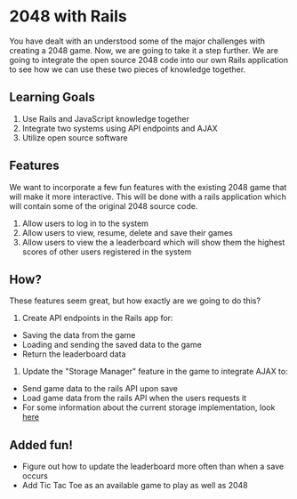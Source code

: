 # 2048 with Rails
You have dealt with an understood some of the major challenges with creating a 2048 game. Now, we are going to take it a step further. We are going to integrate the open source 2048 code into our own Rails application to see how we can use these two pieces of knowledge together.

## Learning Goals
1. Use Rails and JavaScript knowledge together
1. Integrate two systems using API endpoints and AJAX
1. Utilize open source software

## Features
We want to incorporate a few fun features with the existing 2048 game that will make it more interactive. This will be done with a rails application which will contain some of the original 2048 source code.
1. Allow users to log in to the system
1. Allow users to view, resume, delete and save their games
1. Allow users to view the a leaderboard which will show them the highest scores of other users registered in the system

## How?
These features seem great, but how exactly are we going to do this?
1. Create API endpoints in the Rails app for:
  - Saving the data from the game
  - Loading and sending the saved data to the game
  - Return the leaderboard data
1. Update the "Storage Manager" feature in the game to integrate AJAX to:
  - Send game data to the rails API upon save
  - Load game data from the rails API when the users requests it
  - For some information about the current storage implementation, look [here](https://developer.mozilla.org/en-US/docs/Web/API/Web_Storage_API/Using_the_Web_Storage_API)

## Added fun!
- Figure out how to update the leaderboard more often than  when a save occurs
- Add Tic Tac Toe as an available game to play as well as 2048
